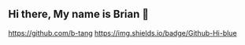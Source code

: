 ## Hi there, My name is Brian 👋 
https://github.com/b-tang
https://img.shields.io/badge/Github-Hi-blue

